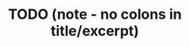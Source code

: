 ---
layout: post
title: TODO (note - no colons in title/excerpt)
published: true
type: video
tags: TODO
image: /files/thumbnails/TODO.webp
excerpt: TODO
post-date: TODO
upddated-date: TODO
direct-link:
---